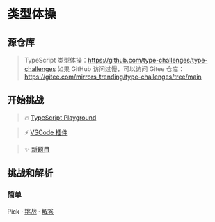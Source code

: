 # 类型体操

## 源仓库

> TypeScript 类型体操：https://github.com/type-challenges/type-challenges
> 如果 GitHub 访问过慢，可以访问 Gitee 仓库：https://gitee.com/mirrors_trending/type-challenges/tree/main

## 开始挑战

> 🔥 [TypeScript Playground](https://www.typescriptlang.org/play?install-plugin=%40type-challenges%2Fplayground-plugin)

> ⚡️ [VSCode 插件](https://marketplace.visualstudio.com/items?itemName=YRM.type-challenges)

> ✨ [新题目](https://github.com/type-challenges/type-challenges/issues?q=is%3Aissue+is%3Aopen+label%3Anew-challenge)

## 挑战和解析

### 简单

Pick ⸱ [挑战](/questions/00004-easy-pick/README.zh-CN.md) ⸱ [解答](/questions/00004-easy-pick/README.md)
